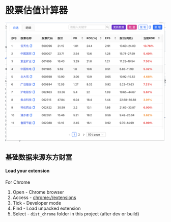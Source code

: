# 股票估值计算器
![](./screenshot/image.png)

## 基础数据来源东方财富

#### Load your extension
For Chrome
1. Open - Chrome browser
2. Access - [chrome://extensions](chrome://extensions)
3. Tick - Developer mode
4. Find - Load unpacked extension
5. Select - `dist_chrome` folder in this project (after dev or build)


